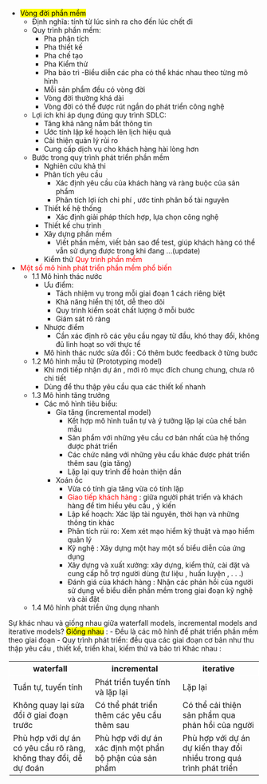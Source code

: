 - <mark>Vòng đời phần mềm</mark> 
	- Định nghĩa: tính từ lúc sinh ra cho đến lúc chết đi
	- Quy trình phần mềm: 
		-  Pha phân tích
		-  Pha thiết kế
		-  Pha chế tạo
		-  Pha Kiểm thử
		-  Pha bảo trì
		-Biểu diễn các pha có thể khác nhau theo từng mô hình
		- Mỗi sản phẩm đều có vòng đời 
		- Vòng đời thường khá dài
		- Vòng đời có thể được rút ngắn do phát triển công nghệ
	- Lợi ích khi áp dụng đúng quy trình SDLC:
		- Tăng khả năng nắm bắt thông tin
		- Ước tính lập kế hoạch lên lịch hiệu quả
		- Cải thiện quản lý rủi ro
		- Cung cấp dịch vụ cho khách hàng hài lòng hơn
	- Bước trong quy trình phát triển phần mềm 
		- Nghiên cứu khả thi
		- Phân tích yêu cầu 
			- Xác định yêu cầu của khách hàng  và ràng buộc của sản phẩm
			- Phân tích lợi ích chi phí , ước tính phân bố tài nguyên 
		- Thiết kế hệ thống
			- Xác định giải pháp thích hợp, lựa chọn công nghệ
		- Thiết kế chu trình 
		- Xây dựng phần mềm
			- Viết phần mềm, viết bản sao để test, giúp khách hàng có thể vẫn sử dụng được trong khi đang ...(update)
		- Kiểm thử
<span style= "color: red"> Quy trình phần mềm</span> 
- <span style= "color: red"> Một số mô hình phát triển phần mềm phổ biến</span>
	- 1.1 Mô hình thác nước
		-  Ưu điểm:
			- Tách nhiệm vụ trong mỗi giai đoạn 1 cách riêng biệt
			- Khả năng hiển thị tốt, dễ theo dõi
			- Quy trình kiểm soát chất lượng ở mỗi bước
			- Giám sát rõ ràng 
		- Nhược điểm
			- Cần xác định rõ các yêu cầu ngay từ đầu, khó thay đổi, không đủ linh hoạt so với thực tế
		- Mô hình thác nước sửa đổi : Có thêm bước feedback ở từng bước
	- 1.2 Mô hình mẫu tử  (Prototyping model)
		- Khi mới tiếp nhận dự án , mới rõ mục đích chung chung, chưa rõ chi tiết
		- Dùng để thu thập yêu cầu qua các thiết kế nhanh
	- 1.3 Mô hình tăng trưởng 
		- Các mô hình tiêu biểu:
			- Gia tăng (incremental model)
				- Kết hợp mô hình tuần tự và ý tưởng lặp lại của chế bản mẫu 
				- Sản phẩm với những yêu cầu cơ bản nhất của hệ thống được phát triển 
				- Các chức năng với những yêu cầu khác được phát triển thêm sau (gia tăng) 
				- Lặp lại quy trình để hoàn thiện dần
			- Xoán ốc 
				- Vừa có tính gia tăng vừa có tính lặp
				- <span style = "color: red">Giao tiếp khách hàng </span>: giữa người phát triển và khách hàng để tìm hiểu yêu cầu , ý kiến 
				- Lập kế hoạch: Xác lập tài nguyên, thời hạn và những thông tin khác
				- Phân tích rủi ro: Xem xét mạo hiểm kỹ thuật và mạo hiểm quản lý 
				- Kỹ nghệ : Xây dựng một hay một số biểu diễn của ứng dụng
				- Xây dựng và xuất xưởng: xây dựng, kiểm thử, cài đặt và cung cấp hỗ trợ người dùng (tư liệu , huấn luyện , . . .) 
				- Đánh giá của khách hàng : Nhận các phản hồi của người sử dụng về biểu diễn phần mềm trong giai đoạn kỹ nghệ và cài đặt
	-  1.4 Mô hình phát triển ứng dụng nhanh


Sự khác nhau và giống nhau giữa waterfall models, incremental models and iterative models?
 <mark>Giống nhau</mark> :
		 - Đều là các mô hình để phát triển phần mềm theo giai đoạn
		 - Quy trình phát triển: đều qua các giai đoạn cơ bản như thu thập yêu cầu , thiết kế, triển khai, kiểm thử và bảo trì
Khác nhau :
<table style="border: 1px solid white;">
  <tr  style="border: 1px solid white;">
    <th>waterfall</th>
    <th>incremental</th>
    <th>iterative</th>
  </tr>
  <tr>
    <td>Tuần tự, tuyến tính</td>
    <td>Phát triển tuyến tính và lặp lại</td>
    <td>Lặp lại</td>
  </tr>
  <tr>
    <td>Không quay lại sửa đổi ở giai đoạn trước</td>
    <td>Có thể phát triển thêm các yêu cầu thêm sau</td>
    <td>Có thể cải thiện sản phẩm qua phản hồi của người</td>
  </tr>
  <tr>
    <td>Phù hợp với dự án có yêu cầu rõ ràng, không thay đổi, dễ dự đoán</td>
    <td>Phù hợp với dự án xác định một phần bộ phận của sản phẩm</td>
    <td>Phù hợp với dự án dự kiến thay đổi nhiều trong quá trình phát triển</td>
  </tr>
</table>
